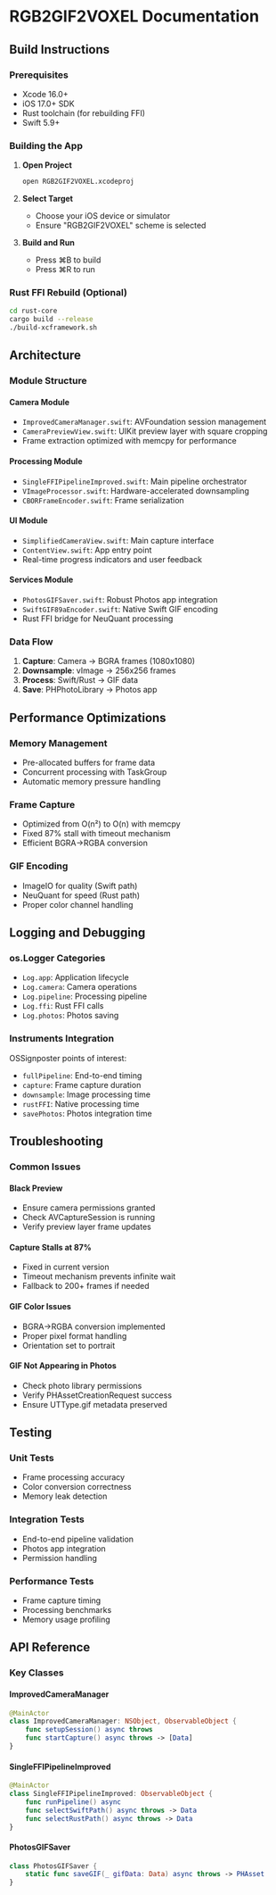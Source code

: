 # RGB2GIF2VOXEL Documentation

## Build Instructions

### Prerequisites
- Xcode 16.0+
- iOS 17.0+ SDK
- Rust toolchain (for rebuilding FFI)
- Swift 5.9+

### Building the App

1. **Open Project**
   ```bash
   open RGB2GIF2VOXEL.xcodeproj
   ```

2. **Select Target**
   - Choose your iOS device or simulator
   - Ensure "RGB2GIF2VOXEL" scheme is selected

3. **Build and Run**
   - Press ⌘B to build
   - Press ⌘R to run

### Rust FFI Rebuild (Optional)

```bash
cd rust-core
cargo build --release
./build-xcframework.sh
```

## Architecture

### Module Structure

#### Camera Module
- `ImprovedCameraManager.swift`: AVFoundation session management
- `CameraPreviewView.swift`: UIKit preview layer with square cropping
- Frame extraction optimized with memcpy for performance

#### Processing Module
- `SingleFFIPipelineImproved.swift`: Main pipeline orchestrator
- `VImageProcessor.swift`: Hardware-accelerated downsampling
- `CBORFrameEncoder.swift`: Frame serialization

#### UI Module
- `SimplifiedCameraView.swift`: Main capture interface
- `ContentView.swift`: App entry point
- Real-time progress indicators and user feedback

#### Services Module
- `PhotosGIFSaver.swift`: Robust Photos app integration
- `SwiftGIF89aEncoder.swift`: Native Swift GIF encoding
- Rust FFI bridge for NeuQuant processing

### Data Flow

1. **Capture**: Camera → BGRA frames (1080x1080)
2. **Downsample**: vImage → 256x256 frames
3. **Process**: Swift/Rust → GIF data
4. **Save**: PHPhotoLibrary → Photos app

## Performance Optimizations

### Memory Management
- Pre-allocated buffers for frame data
- Concurrent processing with TaskGroup
- Automatic memory pressure handling

### Frame Capture
- Optimized from O(n²) to O(n) with memcpy
- Fixed 87% stall with timeout mechanism
- Efficient BGRA→RGBA conversion

### GIF Encoding
- ImageIO for quality (Swift path)
- NeuQuant for speed (Rust path)
- Proper color channel handling

## Logging and Debugging

### os.Logger Categories
- `Log.app`: Application lifecycle
- `Log.camera`: Camera operations
- `Log.pipeline`: Processing pipeline
- `Log.ffi`: Rust FFI calls
- `Log.photos`: Photos saving

### Instruments Integration
OSSignposter points of interest:
- `fullPipeline`: End-to-end timing
- `capture`: Frame capture duration
- `downsample`: Image processing time
- `rustFFI`: Native processing time
- `savePhotos`: Photos integration time

## Troubleshooting

### Common Issues

#### Black Preview
- Ensure camera permissions granted
- Check AVCaptureSession is running
- Verify preview layer frame updates

#### Capture Stalls at 87%
- Fixed in current version
- Timeout mechanism prevents infinite wait
- Fallback to 200+ frames if needed

#### GIF Color Issues
- BGRA→RGBA conversion implemented
- Proper pixel format handling
- Orientation set to portrait

#### GIF Not Appearing in Photos
- Check photo library permissions
- Verify PHAssetCreationRequest success
- Ensure UTType.gif metadata preserved

## Testing

### Unit Tests
- Frame processing accuracy
- Color conversion correctness
- Memory leak detection

### Integration Tests
- End-to-end pipeline validation
- Photos app integration
- Permission handling

### Performance Tests
- Frame capture timing
- Processing benchmarks
- Memory usage profiling

## API Reference

### Key Classes

#### ImprovedCameraManager
```swift
@MainActor
class ImprovedCameraManager: NSObject, ObservableObject {
    func setupSession() async throws
    func startCapture() async throws -> [Data]
}
```

#### SingleFFIPipelineImproved
```swift
@MainActor
class SingleFFIPipelineImproved: ObservableObject {
    func runPipeline() async
    func selectSwiftPath() async throws -> Data
    func selectRustPath() async throws -> Data
}
```

#### PhotosGIFSaver
```swift
class PhotosGIFSaver {
    static func saveGIF(_ gifData: Data) async throws -> PHAsset
}
```